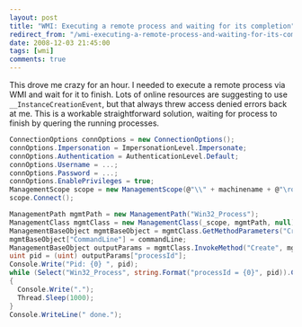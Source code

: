 ```yaml
---
layout: post
title: "WMI: Executing a remote process and waiting for its completion"
redirect_from: "/wmi-executing-a-remote-process-and-waiting-for-its-completion/"
date: 2008-12-03 21:45:00
tags: [wmi]
comments: true
---
```

This drove me crazy for an hour. I needed to execute a remote process via WMI and wait for it to finish. Lots of online resources are suggesting to use `__InstanceCreationEvent`, but that always threw access denied errors back at me. This is a workable straightforward solution, waiting for process to finish by quering the running processes.

```cs
ConnectionOptions connOptions = new ConnectionOptions();
connOptions.Impersonation = ImpersonationLevel.Impersonate;
connOptions.Authentication = AuthenticationLevel.Default;
connOptions.Username = ...;
connOptions.Password = ...;
connOptions.EnablePrivileges = true;
ManagementScope scope = new ManagementScope(@"\\" + machinename + @"\root\cimv2", connOptions);
scope.Connect();

ManagementPath mgmtPath = new ManagementPath("Win32_Process");
ManagementClass mgmtClass = new ManagementClass(_scope, mgmtPath, null);
ManagementBaseObject mgmtBaseObject = mgmtClass.GetMethodParameters("Create");
mgmtBaseObject["CommandLine"] = commandLine;
ManagementBaseObject outputParams = mgmtClass.InvokeMethod("Create", mgmtBaseObject, null);
uint pid = (uint) outputParams["processId"];
Console.Write("Pid: {0} ", pid);
while (Select("Win32_Process", string.Format("processId = {0}", pid)).Count > 0)
{
  Console.Write(".");
  Thread.Sleep(1000);
}
Console.WriteLine(" done.");
```
